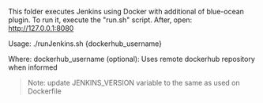 This folder executes Jenkins using Docker with additional of blue-ocean plugin.
To run it, execute the "run.sh" script.
After, open: http://127.0.0.1:8080


Usage: ./runJenkins.sh {dockerhub_username}

Where:
  dockerhub_username   (optional): Uses remote dockerhub repository when informed

> Note: update JENKINS_VERSION variable to the same as used on Dockerfile